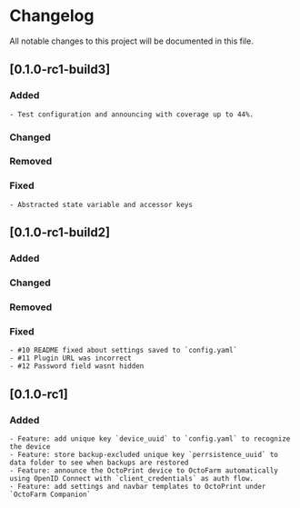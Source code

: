 # Changelog

All notable changes to this project will be documented in this file.

## [0.1.0-rc1-build3]

### Added
    - Test configuration and announcing with coverage up to 44%.

### Changed

### Removed

### Fixed
    - Abstracted state variable and accessor keys


## [0.1.0-rc1-build2]

### Added

### Changed

### Removed

### Fixed
    - #10 README fixed about settings saved to `config.yaml`
    - #11 Plugin URL was incorrect
    - #12 Password field wasnt hidden


## [0.1.0-rc1]

### Added
    - Feature: add unique key `device_uuid` to `config.yaml` to recognize the device
    - Feature: store backup-excluded unique key `perrsistence_uuid` to data folder to see when backups are restored
    - Feature: announce the OctoPrint device to OctoFarm automatically using OpenID Connect with `client_credentials` as auth flow.
    - Feature: add settings and navbar templates to OctoPrint under `OctoFarm Companion`
